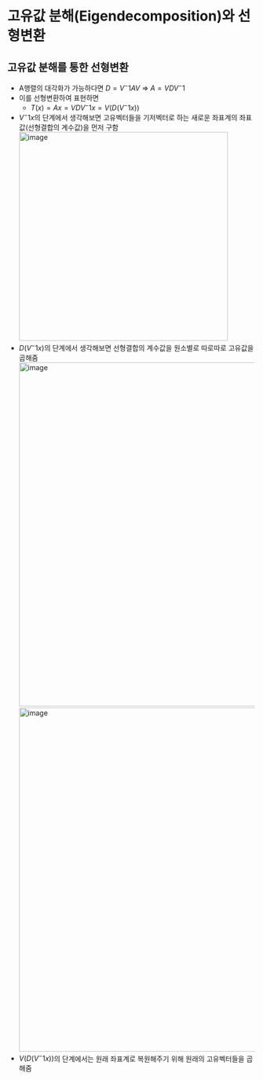 # 고유값 분해(Eigendecomposition)와 선형변환


## 고유값 분해를 통한 선형변환

- A행렬의 대각화가 가능하다면 $D = V^-1AV$ => $A = VDV^-1$
- 이를 선형변환하여 표현하면
  - $T(x) = Ax = VDV^-1x = V(D(V^-1x))$
- $V^-1x$의 단계에서 생각해보면 고유벡터들을 기저벡터로 하는 새로운 좌표계의 좌표값(선형결합의 계수값)을 먼저 구함
  <img width="425" alt="image" src="https://github.com/y100861/Linear_Algebra/assets/107607076/10ee2fb1-b5bf-42ef-82d8-50636a18b02f"> <br/>
- $D(V^-1x)$의 단계에서 생각해보면 선형결합의 계수값을 원소별로 따로따로 고유값을 곱해줌
  <img width="700" alt="image" src="https://github.com/y100861/Linear_Algebra/assets/107607076/080a876f-5006-44fa-b506-b13f3385aad8"> <br/>
  <img width="700" alt="image" src="https://github.com/y100861/Linear_Algebra/assets/107607076/7038900e-fb1a-427e-a5c6-5620a00e2853"> <br/>
- $V(D(V^-1x))$의 단계에서는 원래 좌표계로 복원해주기 위해 원래의 고유벡터들을 곱해줌
